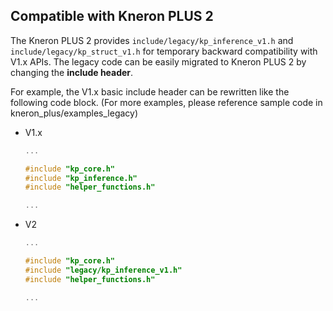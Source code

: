 ## Compatible with Kneron PLUS 2  

The Kneron PLUS 2 provides `include/legacy/kp_inference_v1.h` and `include/legacy/kp_struct_v1.h` for temporary backward compatibility with V1.x APIs. The legacy code can be easily migrated to Kneron PLUS 2 by changing the **include header**.  

For example, the V1.x basic include header can be rewritten like the following code block. (For more examples, please reference sample code in kneron_plus/examples_legacy)  

- V1.x

    ```c
    ...

    #include "kp_core.h"
    #include "kp_inference.h"
    #include "helper_functions.h"

    ...
    ```

- V2

    ```c
    ...

    #include "kp_core.h"
    #include "legacy/kp_inference_v1.h"
    #include "helper_functions.h"

    ...
    ```
